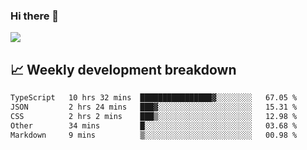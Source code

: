 ### Hi there 👋
<img align="center" src="https://github-readme-stats.vercel.app/api?username=Tumao727&show_icons=true&hide_title=true&theme=dracula" />


## 📈 Weekly development breakdown
<!--START_SECTION:waka-->

```txt
TypeScript   10 hrs 32 mins  ████████████████▓░░░░░░░░   67.05 %
JSON         2 hrs 24 mins   ███▓░░░░░░░░░░░░░░░░░░░░░   15.31 %
CSS          2 hrs 2 mins    ███▒░░░░░░░░░░░░░░░░░░░░░   12.98 %
Other        34 mins         █░░░░░░░░░░░░░░░░░░░░░░░░   03.68 %
Markdown     9 mins          ▒░░░░░░░░░░░░░░░░░░░░░░░░   00.98 %
```

<!--END_SECTION:waka-->